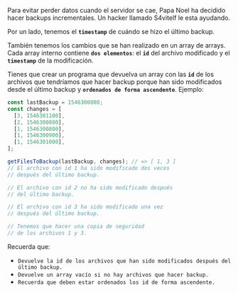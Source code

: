 Para evitar perder datos cuando el servidor se cae, Papa Noel ha decidido hacer backups incrementales. Un hacker llamado S4vitelf le esta ayudando.

Por un lado, tenemos el **`timestamp`** de cuándo se hizo el último backup.

También tenemos los cambios que se han realizado en un array de arrays. Cada array interno contiene **`dos elementos`**: el **`id`** del archivo modificado y el **`timestamp`** de la modificación.

Tienes que crear un programa que devuelva un array con las **`id`** de los archivos que tendríamos que hacer backup porque han sido modificados desde el último backup y **`ordenados de forma ascendente`**. Ejemplo:

```js
const lastBackup = 1546300800;
const changes = [
  [3, 1546301100],
  [2, 1546300800],
  [1, 1546300800],
  [1, 1546300900],
  [1, 1546301000],
];

getFilesToBackup(lastBackup, changes); // => [ 1, 3 ]
// El archivo con id 1 ha sido modificado dos veces
// después del último backup.

// El archivo con id 2 no ha sido modificado después
// del último backup.

// El archivo con id 3 ha sido modificado una vez
// después del último backup.

// Tenemos que hacer una copia de seguridad
// de los archivos 1 y 3.
```

Recuerda que:

- `Devuelve la id de los archivos que han sido modificados después del último backup.`
- `Devuelve un array vacío si no hay archivos que hacer backup.`
- `Recuerda que deben estar ordenados los id de forma ascendente.`
